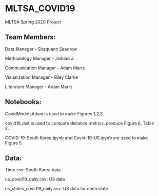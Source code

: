 # MLTSA_COVID19
MLTSA Spring 2020 Project

## Team Members:

Data Manager - Shaquann Seadrow

Methodology Manager - Jinbiao Ji

Communication Manager - Adam Marrs

Visualization Manager - Riley Clarke

Literature Manager - Adam Marrs


## Notebooks:

CovidModelsAdam is used to make Figures 1,2,3.

covid19_dist is used to compute distance metrics, produce Figure 6, Table 2.

COVID-19-South Korea.ipynb and Covid-19-US.ipynb are used to make Figure 5.


## Data:

Time.csv: South Korea data

us_covid19_daily.csv: US data

us_states_covid19_daily.csv: US data for each state
